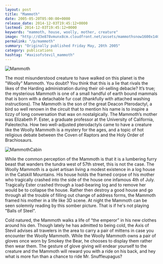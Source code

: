 ```yaml
---
layout: post
title: "Mammoth"
date: 2005-05-20T05:00:00+0000
release_date: 2014-12-03T19:45:12+0000
lastmod: 2014-12-03T19:45:12+0000
keywords: "mammoth, house, woolly, mother, creature"
image: "http://d3e878vmunx8cm.cloudfront.net/assets/mammothsnow1600x1400.jpg"
permalink: "/p/mammoth"
summary: "Originally published Friday May, 20th 2005"
category: publications
hashtag: "#axisofstevil_mammoth"
---
```


[id_1]: http://d3e878vmunx8cm.cloudfront.net/assets/mammothsnow1600x1400.jpg "Mammoth"[id_2]: http://d3e878vmunx8cm.cloudfront.net/assets/mammothcabin1600x1200.jpg "MammothCabin"
![Mammoth][id_1]

The most misunderstood creature to have walked on this planet is the "Woolly" Mammoth. You doubt? You think that this is a lie that rivals the likes of the Harding administration during their oil-selling debacle? It’s true; the mysterious Mammoth is one of a small handful of earth bound mammals that is born with a detachable fur coat (thankfully with attached washing instructions). The Mammoth is the son of the great Deacon Pterodactyl, a bird so well renown in the circuit that to mention his name is to inspire a tizzy of long conversation that wax on nostalgically. The Mammoth’s mother was Elizabeth P. Ester, a graduate professor at the University of California, Paleotecha. How two well-adjusted pterodactyls came to have a creature like the Woolly Mammoth is a mystery for the ages, and a topic of hot religious debate between the Coven of Raptors and the Holy Order of Brachiosaurs.

![MammothCabin][id_2]

While the common perception of the Mammoth is that it is a lumbering furry beast that wanders the tundra west of 57th street, this is not the case. The Woolly Mammoth is a quiet artisan living a modest existence in a log house in the Catskill Mountains. His house holds the framed corpse of his mother who tragically crashed into the side of the house one infamous 4th of July. Tragically Ester crashed through a load-bearing log and to remove her would be to collapse the house. Rather then destroy a good house and go through all the trouble of filling out change of address forms, the Mammoth framed his mother in a life like 3D scene. At night the Mammoth can be seen solemnly reading by this somber picture. That is if he's not playing "Balls of Steel".

Cold natured, the Mammoth walks a life of “the emperor” in his new clothes around his den. Though lately he has admitted to being cold, the Axis of Stevil advises all travelers in the area to carry a pair of mittens in case you encounter the Woolly Mammoth. While the Woolly Mammoth owns a pair of gloves once worn by Smokey the Bear, he chooses to display them rather then wear them. The gesture of glove giving will endear yourself to the creature and the Mammoth will reward you with a ride on his back, and hey what is more fun than a chance to ride Mr. Snuffleupagus?

